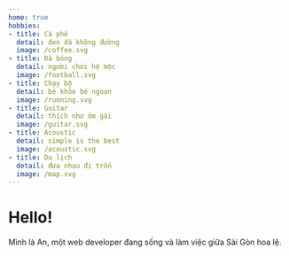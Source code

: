 ```yaml
---
home: true
hobbies:
- title: Cà phê
  detail: đen đá không đường
  image: /coffee.svg
- title: Đá bóng
  detail: người chơi hệ mộc
  image: /football.svg
- title: Chạy bộ
  detail: bé khỏe bé ngoan
  image: /running.svg
- title: Guitar
  detail: thích như ôm gái
  image: /guitar.svg
- title: Acoustic
  detail: simple is the best
  image: /acoustic.svg
- title: Du lịch
  detail: đưa nhau đi trốn
  image: /map.svg
---
```

# Hello!
Mình là An, một web developer đang sống và làm việc giữa Sài Gòn hoa lệ.
